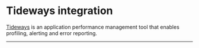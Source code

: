 # Tideways integration

[Tideways](https://tideways.io/) is an application performance management tool that enables profiling, alerting and error reporting.

---

